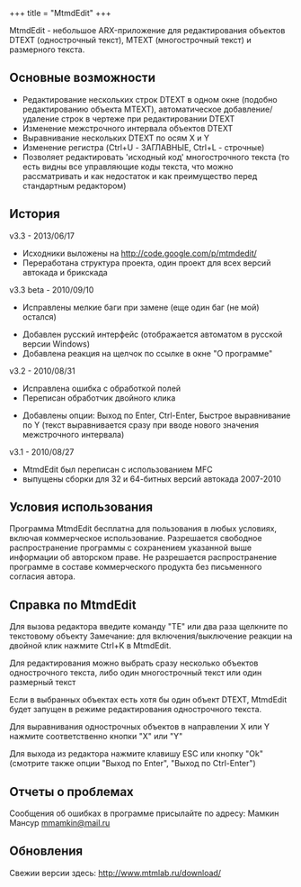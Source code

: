+++
title = "MtmdEdit"
+++

MtmdEdit - небольшое ARX-приложение для редактирования объектов DTEXT (однострочный текст), MTEXT (многострочный текст) и размерного текста.

## Основные возможности

* Редактирование нескольких строк DTEXT в одном окне (подобно редактированию объекта MTEXT), автоматическое добавление/удаление строк в чертеже при редактировании DTEXT
* Изменение межстрочного интервала объектов DTEXT
* Выравнивание нескольких DTEXT по осям X и Y
* Изменение регистра (Ctrl+U - ЗАГЛАВНЫЕ, Ctrl+L - строчные)
* Позволяет редактировать 'исходный код' многострочного текста (то есть видны все управляющие коды текста, что можно рассматривать и как недостаток и как преимущество перед стандартным редактором)
<!--* Поддерживается вызов по двойному щелчку-->

## История

v3.3 - 2013/06/17

+ Исходники выложены на http://code.google.com/p/mtmdedit/
+ Переработана структура проекта, один проект для всех версий автокада и брикскада

v3.3 beta - 2010/09/10

* Исправлены мелкие баги при замене (еще один баг (не мой) остался)
+ Добавлен русский интерфейс (отображается автоматом в русской версии Windows)
+ Добавлена реакция на щелчок по ссылке в окне "О программе"

v3.2 - 2010/08/31

* Исправлена ошибка с обработкой полей
* Переписан обработчик двойного клика
+ Добавлены опции: Выход по Enter, Ctrl-Enter, Быстрое выравнивание по Y (текст выравнивается сразу при вводе нового значения межстрочного интервала)

v3.1 - 2010/08/27

+ MtmdEdit был переписан с использованием MFC
+ выпущены сборки для 32 и 64-битных версий автокада 2007-2010

## Условия использования

Программа MtmdEdit бесплатна для пользования в любых условиях, включая коммерческое использование. Разрешается свободное распространение программы с сохранением указанной выше информации об авторском праве. Не разрешается распространение программе в составе коммерческого продукта без письменного согласия автора.

## Справка по MtmdEdit

Для вызова редактора введите команду "TE" или два раза щелкните по текстовому объекту Замечание: для включения/выключение реакции на двойной клик нажмите Ctrl+K в MtmdEdit.

Для редактирования можно выбрать сразу несколько объектов однострочного текста, либо один многострочный текст или один размерный текст

Если в выбранных объектах есть хотя бы один объект DTEXT, MtmdEdit будет запущен в режиме редактирования однострочного текста.

Для выравнивания однострочных объектов в направлении X или Y нажмите соответственно кнопки "X" или "Y"

Для выхода из редактора нажмите клавишу ESC или кнопку "Ok" (смотрите также опции "Выход по Enter", "Выход по Ctrl-Enter")

## Отчеты о проблемах
Сообщения об ошибках в программе присылайте по адресу: Мамкин Мансур mmamkin@mail.ru

## Обновления
Свежии версии здесь: http://www.mtmlab.ru/download/

